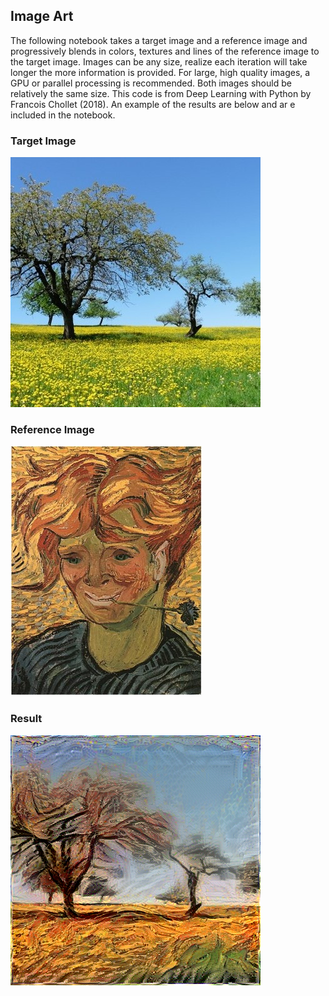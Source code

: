 ## Image Art

The following notebook takes a target image and a reference image and progressively blends in colors, textures and lines of the reference image to the target image. Images can be any size, realize each iteration will take longer the more information is provided. For large, high quality images, a GPU or parallel processing is recommended. Both images should be relatively the same size. This code is from Deep Learning with Python by Francois Chollet (2018). An example of the results are below and ar e included in the notebook.

### Target Image

![target](tree_2.jpg)

### Reference Image

![ref](1_Vincent.jpg)

### Result

![result](my_result_at_iteration_19.png)


